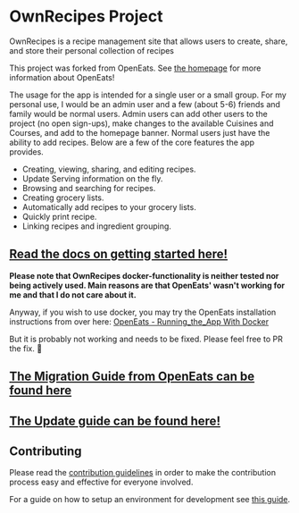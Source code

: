 # OwnRecipes Project

OwnRecipes is a recipe management site that allows users to create, share, and store their personal collection of recipes

This project was forked from OpenEats. See [the homepage](https://github.com/open-eats/OpenEats) for more information about OpenEats!

The usage for the app is intended for a single user or a small group. For my personal use, I would be an admin user and a few (about 5-6) friends and family would be normal users. Admin users can add other users to the project (no open sign-ups), make changes to the available Cuisines and Courses, and add to the homepage banner. Normal users just have the ability to add recipes. Below are a few of the core features the app provides.

- Creating, viewing, sharing, and editing recipes.
- Update Serving information on the fly.
- Browsing and searching for recipes.
- Creating grocery lists.
- Automatically add recipes to your grocery lists.
- Quickly print recipe.
- Linking recipes and ingredient grouping.

## [Read the docs on getting started here!](docs/Running_the_App_Without_Docker.md)

**Please note that OwnRecipes docker-functionality is neither tested nor being actively used. Main reasons are that OpenEats' wasn't working for me and that I do not care about it.**

Anyway, if you wish to use docker, you may try the OpenEats installation instructions from over here:
[OpenEats - Running_the_App With Docker](docs/Running_the_App.md)

But it is probably not working and needs to be fixed. Please feel free to PR the fix. 🙏

## [The Migration Guide from OpenEats can be found here](docs/Migrate_from_OpenEats.md)

## [The Update guide can be found here!](docs/Updating_the_App.md)

## Contributing

Please read the [contribution guidelines](CONTRIBUTING.md) in order to make the contribution process easy and effective for everyone involved.

For a guide on how to setup an environment for development see [this guide](docs/Running_the_App_in_dev.md).
